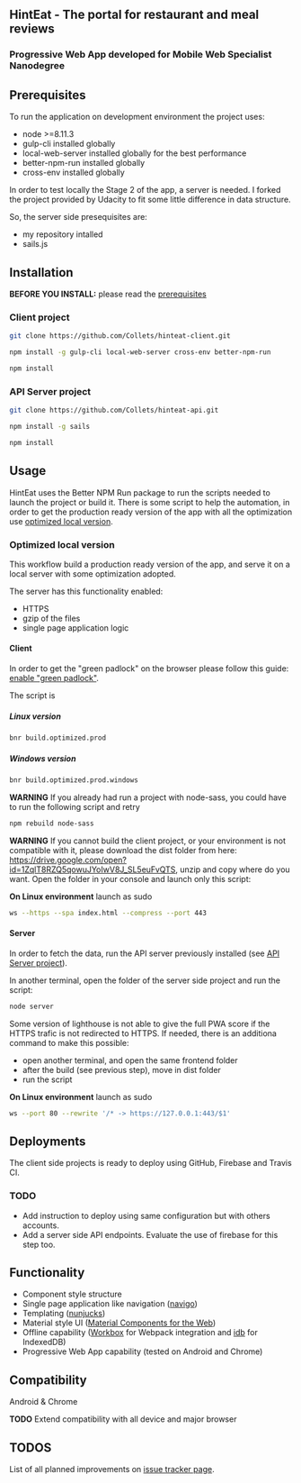 ## HintEat - The portal for restaurant and meal reviews
### Progressive Web App developed for Mobile Web Specialist Nanodegree

## Prerequisites

To run the application on development environment the project uses:

* node >=8.11.3
* gulp-cli installed globally
* local-web-server installed globally for the best performance
* better-npm-run installed globally
* cross-env installed globally

In order to test locally the Stage 2 of the app, a server is needed. I forked the project provided by Udacity to fit some little difference in data structure.

So, the server side presequisites are:

* my repository intalled
* sails.js

## Installation

**BEFORE YOU INSTALL:** please read the [prerequisites](#prerequisites)

### Client project

```bash
git clone https://github.com/Collets/hinteat-client.git
```

```bash
npm install -g gulp-cli local-web-server cross-env better-npm-run

npm install
```

### API Server project

```bash
git clone https://github.com/Collets/hinteat-api.git
```

```bash
npm install -g sails

npm install
```

## Usage

HintEat uses the Better NPM Run package to run the scripts needed to launch the project or build it.
There is some script to help the automation, in order to get the production ready version of the app with all the optimization use [optimized local version](#optimized-local-version).

### Optimized local version

This workflow build a production ready version of the app, and serve it on a local server with some optimization adopted.

The server has this functionality enabled:

* HTTPS
* gzip of the files
* single page application logic

#### Client

In order to get the "green padlock" on the browser please follow this guide: [enable "green padlock"](https://github.com/lwsjs/local-web-server/wiki/How-to-get-the-%22green-padlock%22-using-the-built-in-certificate).

The script is

##### Linux version

```bash
bnr build.optimized.prod
```

##### Windows version

```bash
bnr build.optimized.prod.windows
```

**WARNING** If you already had run a project with node-sass, you could have to run the following script and retry

```bash
npm rebuild node-sass
```

**WARNING** If you cannot build the client project, or your environment is not compatible with it, please download the dist folder from here: https://drive.google.com/open?id=1ZqlT8RZQ5qowuJYoIwV8J_SL5euFvQTS, unzip and copy where do you want.
Open the folder in your console and launch only this script:

**On Linux environment**  launch as sudo

```bash
ws --https --spa index.html --compress --port 443
```

#### Server

In order to fetch the data, run the API server previously installed (see [API Server project](#api-server-project)).

In another terminal, open the folder of the server side project and run the script:

```bash
node server
```

Some version of lighthouse is not able to give the full PWA score if the HTTPS trafic is not redirected to HTTPS.
If needed, there is an additiona command to make this possible:

* open another terminal, and open the same frontend folder
* after the build (see previous step), move in dist folder
* run the script

**On Linux environment**  launch as sudo

```bash
ws --port 80 --rewrite '/* -> https://127.0.0.1:443/$1'
```

## Deployments

The client side projects is ready to deploy using GitHub, Firebase and Travis CI.

### TODO

* Add instruction to deploy using same configuration but with others accounts.
* Add a server side API endpoints. Evaluate the use of firebase for this step too.

## Functionality

* Component style structure
* Single page application like navigation ([navigo](https://github.com/krasimir/navigo))
* Templating ([nunjucks](https://mozilla.github.io/nunjucks/))
* Material style UI ([Material Components for the Web](https://material.io/components/web/))
* Offline capability ([Workbox](https://developers.google.com/web/tools/workbox/) for Webpack integration and [idb](https://github.com/jakearchibald/idb) for IndexedDB)
* Progressive Web App capability (tested on Android and Chrome)

## Compatibility

Android & Chrome

**TODO** Extend compatibility with all device and major browser

## TODOS

List of all planned improvements on [issue tracker page](https://github.com/Collets/hinteat-client/issues/18).
